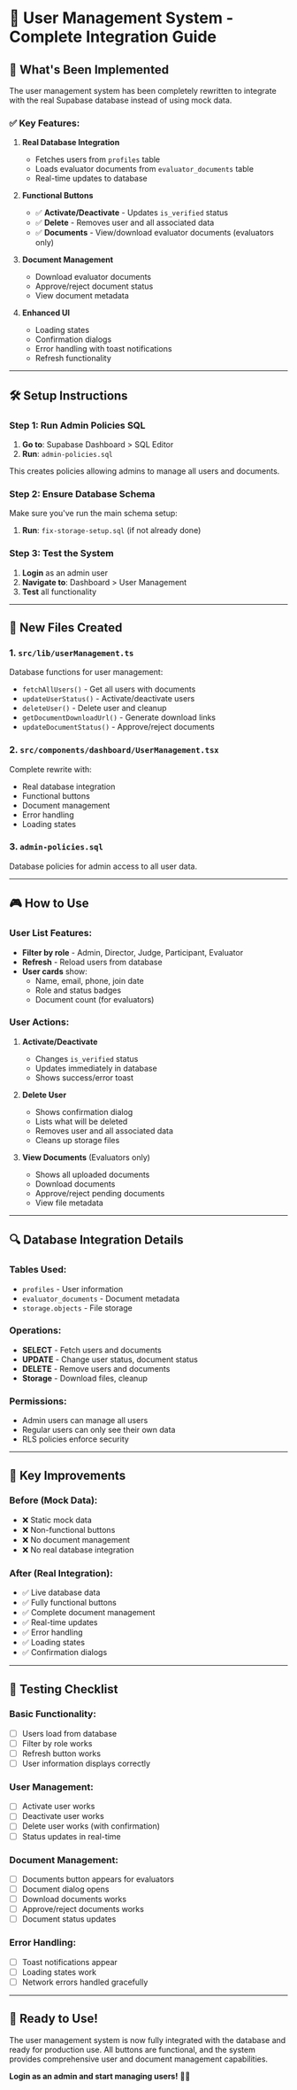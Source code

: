# 👥 User Management System - Complete Integration Guide

## 🎯 **What's Been Implemented**

The user management system has been completely rewritten to integrate with the real Supabase database instead of using mock data.

### **✅ Key Features:**

1. **Real Database Integration**

   - Fetches users from `profiles` table
   - Loads evaluator documents from `evaluator_documents` table
   - Real-time updates to database

2. **Functional Buttons**

   - ✅ **Activate/Deactivate** - Updates `is_verified` status
   - ✅ **Delete** - Removes user and all associated data
   - ✅ **Documents** - View/download evaluator documents (evaluators only)

3. **Document Management**

   - Download evaluator documents
   - Approve/reject document status
   - View document metadata

4. **Enhanced UI**
   - Loading states
   - Confirmation dialogs
   - Error handling with toast notifications
   - Refresh functionality

---

## 🛠️ **Setup Instructions**

### **Step 1: Run Admin Policies SQL**

1. **Go to**: Supabase Dashboard > SQL Editor
2. **Run**: `admin-policies.sql`

This creates policies allowing admins to manage all users and documents.

### **Step 2: Ensure Database Schema**

Make sure you've run the main schema setup:

1. **Run**: `fix-storage-setup.sql` (if not already done)

### **Step 3: Test the System**

1. **Login** as an admin user
2. **Navigate to**: Dashboard > User Management
3. **Test** all functionality

---

## 🔧 **New Files Created**

### **1. `src/lib/userManagement.ts`**

Database functions for user management:

- `fetchAllUsers()` - Get all users with documents
- `updateUserStatus()` - Activate/deactivate users
- `deleteUser()` - Delete user and cleanup
- `getDocumentDownloadUrl()` - Generate download links
- `updateDocumentStatus()` - Approve/reject documents

### **2. `src/components/dashboard/UserManagement.tsx`**

Complete rewrite with:

- Real database integration
- Functional buttons
- Document management
- Error handling
- Loading states

### **3. `admin-policies.sql`**

Database policies for admin access to all user data.

---

## 🎮 **How to Use**

### **User List Features:**

- **Filter by role** - Admin, Director, Judge, Participant, Evaluator
- **Refresh** - Reload users from database
- **User cards** show:
  - Name, email, phone, join date
  - Role and status badges
  - Document count (for evaluators)

### **User Actions:**

1. **Activate/Deactivate**

   - Changes `is_verified` status
   - Updates immediately in database
   - Shows success/error toast

2. **Delete User**

   - Shows confirmation dialog
   - Lists what will be deleted
   - Removes user and all associated data
   - Cleans up storage files

3. **View Documents** (Evaluators only)
   - Shows all uploaded documents
   - Download documents
   - Approve/reject pending documents
   - View file metadata

---

## 🔍 **Database Integration Details**

### **Tables Used:**

- `profiles` - User information
- `evaluator_documents` - Document metadata
- `storage.objects` - File storage

### **Operations:**

- **SELECT** - Fetch users and documents
- **UPDATE** - Change user status, document status
- **DELETE** - Remove users and documents
- **Storage** - Download files, cleanup

### **Permissions:**

- Admin users can manage all users
- Regular users can only see their own data
- RLS policies enforce security

---

## 🎯 **Key Improvements**

### **Before (Mock Data):**

- ❌ Static mock data
- ❌ Non-functional buttons
- ❌ No document management
- ❌ No real database integration

### **After (Real Integration):**

- ✅ Live database data
- ✅ Fully functional buttons
- ✅ Complete document management
- ✅ Real-time updates
- ✅ Error handling
- ✅ Loading states
- ✅ Confirmation dialogs

---

## 🚀 **Testing Checklist**

### **Basic Functionality:**

- [ ] Users load from database
- [ ] Filter by role works
- [ ] Refresh button works
- [ ] User information displays correctly

### **User Management:**

- [ ] Activate user works
- [ ] Deactivate user works
- [ ] Delete user works (with confirmation)
- [ ] Status updates in real-time

### **Document Management:**

- [ ] Documents button appears for evaluators
- [ ] Document dialog opens
- [ ] Download documents works
- [ ] Approve/reject documents works
- [ ] Document status updates

### **Error Handling:**

- [ ] Toast notifications appear
- [ ] Loading states work
- [ ] Network errors handled gracefully

---

## 🎉 **Ready to Use!**

The user management system is now fully integrated with the database and ready for production use. All buttons are functional, and the system provides comprehensive user and document management capabilities.

**Login as an admin and start managing users!** 👨‍💼

